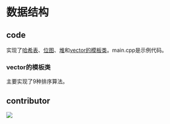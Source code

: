 # 数据结构

## code

实现了[哈希表](codes/Hashtable.h)、[位图](codes/Bitmap.h)、[堆](codes/ComplHeap.h)和[vector的模板类](codes/vector.h)。main.cpp是示例代码。

### vector的模板类

主要实现了9种排序算法。

## contributor

[![](https://avatars2.githubusercontent.com/u/48408863?s=40&u=4ee8494eda8b95d0528c6a66e4565c9ee057c68b&v=4)](https://github.com/ppdog0)
